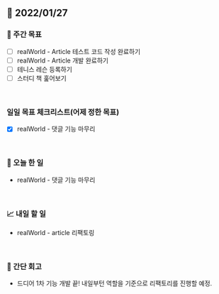 ## 📅 2022/01/27


### 👏 주간 목표

- [ ] realWorld - Article 테스트 코드 작성 완료하기
- [ ] realWorld - Article 개발 완료하기
- [ ] 테니스 레슨 등록하기
- [ ] 스터디 책 훑어보기

<br/>

### 일일 목표 체크리스트(어제 정한 목표)

- [x] realWorld - 댓글 기능 마무리

<br/>

### 💯 오늘 한 일

- realWorld - 댓글 기능 마무리

<br/>

### 📈 내일 할 일

- realWorld - article 리팩토링

<br/>

### 🤔 간단 회고

- 드디어 1차 기능 개발 끝! 내일부턴 역할을 기준으로 리팩토리를 진행할 예정.


 




 








